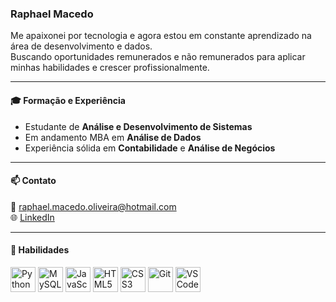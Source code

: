 ### Raphael Macedo

Me apaixonei por tecnologia e agora estou em constante aprendizado na área de desenvolvimento e dados.  
Buscando oportunidades remunerados e não remunerados para aplicar minhas habilidades e crescer profissionalmente.

---

#### 🎓 Formação e Experiência

- Estudante de **Análise e Desenvolvimento de Sistemas**  
- Em andamento MBA em **Análise de Dados**  
- Experiência sólida em **Contabilidade** e **Análise de Negócios**

---

#### 📫 Contato  
📧 raphael.macedo.oliveira@hotmail.com  
🌐 [LinkedIn](https://www.linkedin.com/in/raphael-macedo10/)  

---

#### 🧠 Habilidades
<p align="left">
  <img src="https://cdn.jsdelivr.net/gh/devicons/devicon/icons/python/python-original.svg" width="40" alt="Python"/>
  <img src="https://cdn.jsdelivr.net/gh/devicons/devicon/icons/mysql/mysql-original.svg" width="40" alt="MySQL"/>
  <img src="https://cdn.jsdelivr.net/gh/devicons/devicon/icons/javascript/javascript-original.svg" width="40" alt="JavaScript"/>
  <img src="https://cdn.jsdelivr.net/gh/devicons/devicon/icons/html5/html5-original.svg" width="40" alt="HTML5"/>
  <img src="https://cdn.jsdelivr.net/gh/devicons/devicon/icons/css3/css3-original.svg" width="40" alt="CSS3"/>
  <img src="https://cdn.jsdelivr.net/gh/devicons/devicon/icons/git/git-original.svg" width="40" alt="Git"/>
  <img src="https://cdn.jsdelivr.net/gh/devicons/devicon/icons/vscode/vscode-original.svg" width="40" alt="VS Code"/>
</p>
